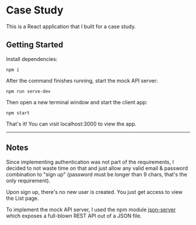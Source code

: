 # Case Study

This is a React application that I built for a case study.

## Getting Started

Install dependencies:

`npm i`

After the command finishes running, start the mock API server:

`npm run serve-dev`

Then open a new terminal window and start the client app:

`npm start`

That's it! You can visit localhost:3000 to view the app.

---

## Notes

Since implementing authentication was not part of the requirements, I decided to not waste time on that and just allow any valid email & password combination to "sign up" (password must be longer than 9 chars, that's the only requirement).

Upon sign up, there's no new user is created. You just get access to view the List page.

To implement the mock API server, I used the npm module [json-server](https://www.npmjs.com/package/json-server) which exposes a full-blown REST API out of a JSON file.
